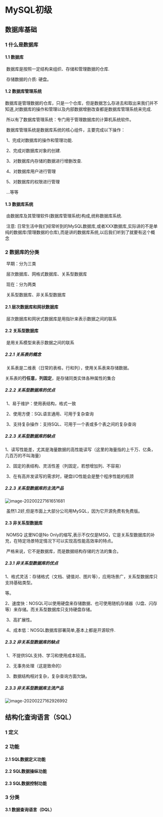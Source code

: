 # MySQL初级

## 数据库基础

### 1 什么是数据库

#### 1.1 数据库

​		数据库是按照一定结构来组织、存储和管理数据的仓库.

​		存储数据的介质: 硬盘。

#### 1.2 数据库管理系统

​		数据库是管理数据的仓库，只是一个仓库，但是数据怎么存进去和取出来我们并不知道,对数据库的操作和管理以及内部数据增删改查都是数据库管理系统来完成.

​		所以有了数据库管理系统：专门用于管理数据库的计算机系统软件。

​		数据库管理系统是数据库系统的核心组件，主要完成以下操作：

​		1、完成对数据库的操作和管理功能.

​		2、完成对数据库对象的创建.

​		3、对数据库内存储的数据进行增删改查.

​		4、对数据库用户进行管理

​		5、对数据库的权限进行管理

​		...等等

#### 1.3 数据库系统

​		由数据库及其管理软件(数据库管理系统)构成,统称数据库系统.

​		注意: 日常生活中我们经常听到的MySQL数据库,或者XXX数据库,实际讲的不是单纯的数据库(管理数据的仓库),而是讲的数据库系统,以后我们听到了就要有这个概念

### 2 数据库的分类

​		早期：分为三类

​				层次数据库、网格式数据库、关系型数据库

​		现在：分为两类

​				关系型数据库、非关系型数据库

#### 2.1 层次数据库和网状数据库

​		层次数据库和网状式数据库是用指针来表示数据之间的联系

#### 2.2 关系型数据库

​		是用关系模型来表示数据之间的联系

##### 2.2.1 关系表的概念

​		关系表是二维表（日常的表格，行和列），使用关系表来存储数据。

​		关系表的**行任意，列固定**，是存储同类实体各种属性的集合

##### 2.2.2 关系型数据库的优点

​		1、易于维护：使用表结构，格式一致

​		2、使用方便：SQL语言通用、可用于复杂查询

​		3、支持复杂操作：支持SQL、可用于一个表或多个表之间的复杂查询

##### 2.2.3 关系型数据库的缺点

​		1、读写性能差，尤其是海量数据的高性能读写（这里的海量指的上千万、亿条，几百万的不叫海量）

​		2、固定的表结构、灵活性差（列固定，若想增加列、不容易）

​		3、在有高并发读写的需求时，硬盘I/O性能会是整个程序性能的瓶颈

##### 2.2.3 关系型数据库的主流产品

![image-20200227161651681](C:\Users\35614\AppData\Roaming\Typora\typora-user-images\image-20200227161651681.png)

​		虽然1.2好,但是市面上大部分公司用MySQL，因为它开源免费有免费版。

#### 2.3 非关系型数据库

​		NOMSQ 这里NO是No Only的缩写,表示不仅仅是MSQ，它是关系型数据库的补充，在特定场景特定情况下可以实现高性能高效率的特点。

​		严格来说，它不是数据库，而是数据结构存储的方法的集合。

##### 2.3.1 非关系型数据库的优点

​		1、格式灵活：存储格式（文档、键值对、图片等），应用场景广，关系型数据库只支持基础类型。

等。

​		2、速度快：NOSQL可以使用硬盘来存储数据、也可使用随机存储器（U盘、闪存等）来存储。而关系型数据库只支持硬盘存储。

​		3、高扩展性。

​		4、成本低：NOSQL数据库部署简单,基本上都是开源软件.

##### 2.3.2 非关系型数据库的缺点

​		1、不提供SQL支持、学习和使用成本较高。	

​		2、无事务处理（这是致命的）

​		3、数据结构相对复杂，复杂查询方面欠缺。

##### 2.3.3 非关系型数据库主流产品

![image-20200227162926992](C:\Users\35614\AppData\Roaming\Typora\typora-user-images\image-20200227162926992.png)

## 结构化查询语言（SQL）

### 1 定义



### 2 功能



#### 2.1 SQL数据定义功能



#### 2.2 SQL数据操纵功能



#### 2.3 SQL数据控制功能



### 3 分类

#### 3.1 数据查询语言（DQL）